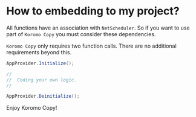 # How to embedding to my project?

All functions have an association with `NetScheduler`. 
So if you want to use part of `Koromo Copy` you must consider these dependencies.

`Koromo Copy` only requires two function calls.
There are no additional requirements beyond this.

``` cs
AppProvider.Initialize();

//
//  Coding your own logic.
//

AppProvider.Deinitialize();
```

Enjoy Koromo Copy!